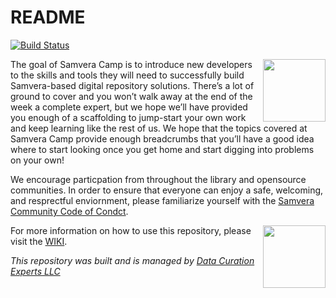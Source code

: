 # README

[![Build Status](https://travis-ci.org/RepoCamp/ohsu2018.svg?branch=master)](https://travis-ci.org/RepoCamp/ohsu2018)

<img align='right' height='100px' src='http://camp.curationexperts.com/sample-assets/Samvera%20Camp.png' />

The goal of Samvera Camp is to introduce new developers to the skills and tools they will need to successfully build Samvera-based digital repository solutions.  There’s a lot of ground to cover and you won’t walk away at the end of the week a complete expert, but we hope we’ll have provided you enough of a scaffolding to jump-start your own work and keep learning like the rest of us.  We hope that the topics covered at Samvera Camp provide enough breadcrumbs that you’ll have a good idea where to start looking once you get home and start digging into problems on your own!

We encourage particpation from throughout the library and opensource communities.  In order to ensure that everyone can enjoy a safe, welcoming, and resprectful enviornment, please familiarize yourself with the [Samvera Community Code of Condct](https://wiki.duraspace.org/display/samvera/Code+of+Conduct).

<img align='right' height='100px' src='http://camp.curationexperts.com/sample-assets/DCE-Sm-Square.png' />  

For more information on how to use this repository, please visit the [WIKI](https://github.com/RepoCamp/ohsu2018/wiki).  

<em>This repository was built and is managed by [Data Curation Experts LLC](https://curationexperts.com)</em>



